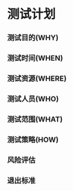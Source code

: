 # 测试计划


### 测试目的(WHY)
### 测试时间(WHEN)
### 测试资源(WHERE)
### 测试人员(WHO)
### 测试范围(WHAT)
### 测试策略(HOW)
### 风险评估
### 退出标准